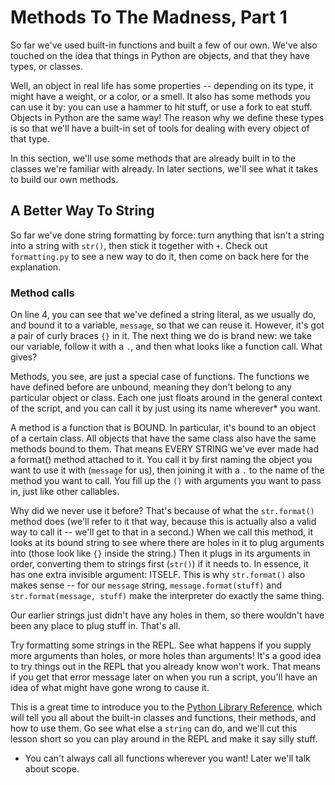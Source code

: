 # Methods To The Madness, Part 1

So far we've used built-in functions and built a few of our own. We've also touched on the idea that things in Python are objects, and that they have types, or classes.

Well, an object in real life has some properties -- depending on its type, it might have a weight, or a color, or a smell. It also has some methods you can use it by: you can use a hammer to hit stuff, or use a fork to eat stuff. Objects in Python are the same way! The reason why we define these types is so that we'll have a built-in set of tools for dealing with every object of that type.

In this section, we'll use some methods that are already built in to the classes we're familiar with already. In later sections, we'll see what it takes to build our own methods.

## A Better Way To String

So far we've done string formatting by force: turn anything that isn't a string into a string with `str()`, then stick it together with `+`. Check out `formatting.py` to see a new way to do it, then come on back here for the explanation.

### Method calls

On line 4, you can see that we've defined a string literal, as we usually do, and bound it to a variable, `message`, so that we can reuse it. However, it's got a pair of curly braces `{}` in it. The next thing we do is brand new: we take our variable, follow it with a `.`, and then what looks like a function call. What gives?

Methods, you see, are just a special case of functions. The functions we have defined before are unbound, meaning they don't belong to any particular object or class. Each one just floats around in the general context of the script, and you can call it by just using its name wherever* you want.

A method is a function that is BOUND. In particular, it's bound to an object of a certain class. All objects that have the same class also have the same methods bound to them. That means EVERY STRING we've ever made had a format() method attached to it. You call it by first naming the object you want to use it with (`message` for us), then joining it with a `.` to the name of the method you want to call. You fill up the `()` with arguments you want to pass in, just like other callables.

Why did we never use it before? That's because of what the `str.format()` method does (we'll refer to it that way, because this is actually also a valid way to call it -- we'll get to that in a second.) When we call this method, it looks at its bound string to see where there are holes in it to plug arguments into (those look like `{}` inside the string.) Then it plugs in its arguments in order, converting them to strings first (`str()`) if it needs to. In essence, it has one extra invisible argument: ITSELF. This is why `str.format()` also makes sense -- for our `message` string, `message.format(stuff)` and `str.format(message, stuff)` make the interpreter do exactly the same thing.

Our earlier strings just didn't have any holes in them, so there wouldn't have been any place to plug stuff in. That's all.

Try formatting some strings in the REPL. See what happens if you supply more arguments than holes, or more holes than arguments! It's a good idea to try things out in the REPL that you already know won't work. That means if you get that error message later on when you run a script, you'll have an idea of what might have gone wrong to cause it.

This is a great time to introduce you to the [Python Library Reference](https://docs.python.org/3.7/library/stdtypes.html#str), which will tell you all about the built-in classes and functions, their methods, and how to use them. Go see what else a `string` can do, and we'll cut this lesson short so you can play around in the REPL and make it say silly stuff.

* You can't always call all functions wherever you want! Later we'll talk about scope.

